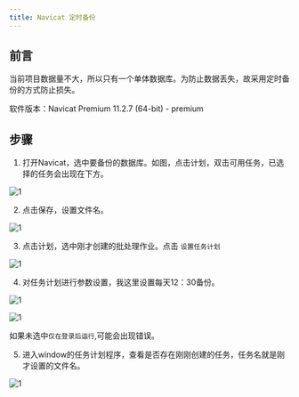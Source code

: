 ```yaml
---
title: Navicat 定时备份
---
```


## 前言
当前项目数据量不大，所以只有一个单体数据库。为防止数据丢失，故采用定时备份的方式防止损失。

软件版本：Navicat Premium 11.2.7 (64-bit) - premium

## 步骤
1. 打开Navicat，选中要备份的数据库。如图，点击计划，双击可用任务，已选择的任务会出现在下方。

![1](https://blog-gitbook.oss-cn-beijing.aliyuncs.com/work/navicat/1.jpg)

2. 点击保存，设置文件名。

![1](https://blog-gitbook.oss-cn-beijing.aliyuncs.com/work/navicat/2.jpg)

3. 点击计划，选中刚才创建的批处理作业。点击 `设置任务计划`

![1](https://blog-gitbook.oss-cn-beijing.aliyuncs.com/work/navicat/3.jpg)

4. 对任务计划进行参数设置，我这里设置每天12：30备份。

![1](https://blog-gitbook.oss-cn-beijing.aliyuncs.com/work/navicat/4.jpg)

![1](https://blog-gitbook.oss-cn-beijing.aliyuncs.com/work/navicat/5.jpg)

如果未选中`仅在登录后运行`,可能会出现错误。


5. 进入window的任务计划程序，查看是否存在刚刚创建的任务，任务名就是刚才设置的文件名。

![1](https://blog-gitbook.oss-cn-beijing.aliyuncs.com/work/navicat/6.jpg)

